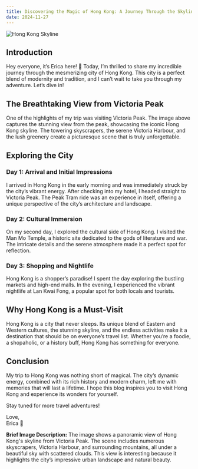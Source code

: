 ```yaml
---
title: Discovering the Magic of Hong Kong: A Journey Through the Skyline
date: 2024-11-27
---
```


![Hong Kong Skyline]("https://vincas1410.github.io/blog_index/images/hongkong.jpg")

## Introduction

Hey everyone, it’s Erica here! 🌟 Today, I’m thrilled to share my incredible journey through the mesmerizing city of Hong Kong. This city is a perfect blend of modernity and tradition, and I can’t wait to take you through my adventure. Let’s dive in!

## The Breathtaking View from Victoria Peak

One of the highlights of my trip was visiting Victoria Peak. The image above captures the stunning view from the peak, showcasing the iconic Hong Kong skyline. The towering skyscrapers, the serene Victoria Harbour, and the lush greenery create a picturesque scene that is truly unforgettable.

## Exploring the City

### Day 1: Arrival and Initial Impressions

I arrived in Hong Kong in the early morning and was immediately struck by the city’s vibrant energy. After checking into my hotel, I headed straight to Victoria Peak. The Peak Tram ride was an experience in itself, offering a unique perspective of the city’s architecture and landscape.

### Day 2: Cultural Immersion

On my second day, I explored the cultural side of Hong Kong. I visited the Man Mo Temple, a historic site dedicated to the gods of literature and war. The intricate details and the serene atmosphere made it a perfect spot for reflection.

### Day 3: Shopping and Nightlife

Hong Kong is a shopper’s paradise! I spent the day exploring the bustling markets and high-end malls. In the evening, I experienced the vibrant nightlife at Lan Kwai Fong, a popular spot for both locals and tourists.

## Why Hong Kong is a Must-Visit

Hong Kong is a city that never sleeps. Its unique blend of Eastern and Western cultures, the stunning skyline, and the endless activities make it a destination that should be on everyone’s travel list. Whether you’re a foodie, a shopaholic, or a history buff, Hong Kong has something for everyone.

## Conclusion

My trip to Hong Kong was nothing short of magical. The city’s dynamic energy, combined with its rich history and modern charm, left me with memories that will last a lifetime. I hope this blog inspires you to visit Hong Kong and experience its wonders for yourself.

Stay tuned for more travel adventures!

Love,  
Erica 🌸

**Brief Image Description:** The image shows a panoramic view of Hong Kong's skyline from Victoria Peak. The scene includes numerous skyscrapers, Victoria Harbour, and surrounding mountains, all under a beautiful sky with scattered clouds. This view is interesting because it highlights the city’s impressive urban landscape and natural beauty.
